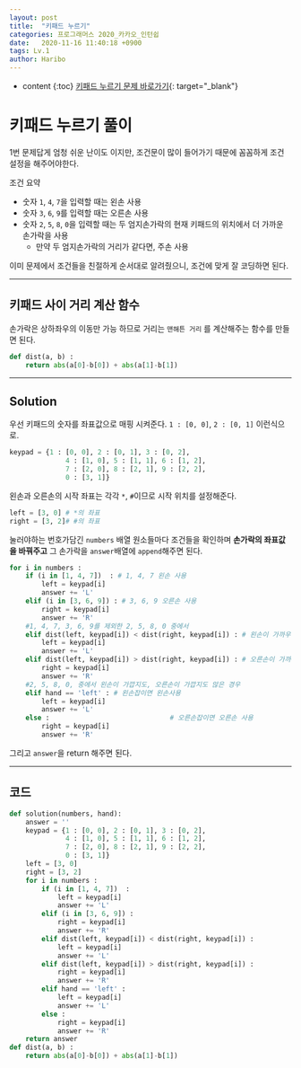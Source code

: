 ```yaml
---
layout: post
title:  "키패드 누르기"
categories: 프로그래머스 2020_카카오_인턴쉽
date:   2020-11-16 11:40:18 +0900
tags: Lv.1
author: Haribo
---
```

* content
{:toc}
[키패드 누르기 문제 바로가기](https://programmers.co.kr/learn/courses/30/lessons/67256){: target="_blank"}

# 키패드 누르기 풀이

1번 문제답게 엄청 쉬운 난이도 이지만, 조건문이 많이 들어가기 때문에 꼼꼼하게 조건 설정을 해주어야한다.

조건 요약

* 숫자 `1`, `4`, `7`을 입력할 때는 왼손 사용
* 숫자 `3`, `6`, `9`를 입력할 때는 오른손 사용
* 숫자 `2`, `5`, `8`, `0`을 입력할 때는 두 엄지손가락의 현재 키패드의 위치에서 더 가까운 손가락을 사용
  * 만약 두 엄지손가락의 거리가 같다면, 주손 사용

이미 문제에서 조건들을 친절하게 순서대로 알려줬으니, 조건에 맞게 잘 코딩하면 된다.  

****






## 키패드 사이 거리 계산 함수

손가락은 상하좌우의 이동만 가능 하므로 거리는 `맨해튼 거리` 를 계산해주는 함수를 만들면 된다.

```python
def dist(a, b) :
    return abs(a[0]-b[0]) + abs(a[1]-b[1])
```

****

## Solution

우선 키패드의 숫자를 좌표값으로 매핑 시켜준다. `1 : [0, 0]`, `2 : [0, 1]` 이런식으로.

```python
keypad = {1 : [0, 0], 2 : [0, 1], 3 : [0, 2],
              4 : [1, 0], 5 : [1, 1], 6 : [1, 2],
              7 : [2, 0], 8 : [2, 1], 9 : [2, 2],
              0 : [3, 1]}
```

왼손과 오른손의 시작 좌표는 각각 `*`, `#`이므로 시작 위치를 설정해준다.

```python
left = [3, 0] # *의 좌표
right = [3, 2]# #의 좌표
```

눌러야하는 번호가담긴 `numbers` 배열 원소들마다 조건들을 확인하며 **손가락의 좌표값을 바꿔주고** 그 손가락을 `answer`배열에 `append`해주면 된다.

```python
for i in numbers :
    if (i in [1, 4, 7])  : # 1, 4, 7 왼손 사용
        left = keypad[i]
        answer += 'L'
    elif (i in [3, 6, 9]) : # 3, 6, 9 오른손 사용
        right = keypad[i]
        answer += 'R'
    #1, 4, 7, 3, 6, 9를 제외한 2, 5, 8, 0 중에서
    elif dist(left, keypad[i]) < dist(right, keypad[i]) : # 왼손이 가까우면 왼손 사용
        left = keypad[i]
        answer += 'L'
    elif dist(left, keypad[i]) > dist(right, keypad[i]) : # 오른손이 가까우면 오른손 사용
        right = keypad[i]
        answer += 'R'
    #2, 5, 8, 0, 중에서 왼손이 가깝지도, 오른손이 가깝지도 않은 경우
    elif hand == 'left' : # 왼손잡이면 왼손사용
        left = keypad[i]
        answer += 'L'
    else : 								# 오른손잡이면 오른손 사용
        right = keypad[i]
        answer += 'R'
```

그리고 `answer`을 return 해주면 된다.

****

## 코드

```python
def solution(numbers, hand):
    answer = ''
    keypad = {1 : [0, 0], 2 : [0, 1], 3 : [0, 2],
              4 : [1, 0], 5 : [1, 1], 6 : [1, 2],
              7 : [2, 0], 8 : [2, 1], 9 : [2, 2],
              0 : [3, 1]}
    left = [3, 0]
    right = [3, 2]
    for i in numbers :
        if (i in [1, 4, 7])  :
            left = keypad[i]
            answer += 'L'
        elif (i in [3, 6, 9]) :
            right = keypad[i]
            answer += 'R'
        elif dist(left, keypad[i]) < dist(right, keypad[i]) :
            left = keypad[i]
            answer += 'L'
        elif dist(left, keypad[i]) > dist(right, keypad[i]) :
            right = keypad[i]
            answer += 'R'
        elif hand == 'left' :
            left = keypad[i]
            answer += 'L'
        else :
            right = keypad[i]
            answer += 'R'                
    return answer
def dist(a, b) :
    return abs(a[0]-b[0]) + abs(a[1]-b[1])
```
